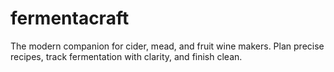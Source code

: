 # fermentacraft
The modern companion for cider, mead, and fruit wine makers. Plan precise recipes, track fermentation with clarity, and finish clean.
